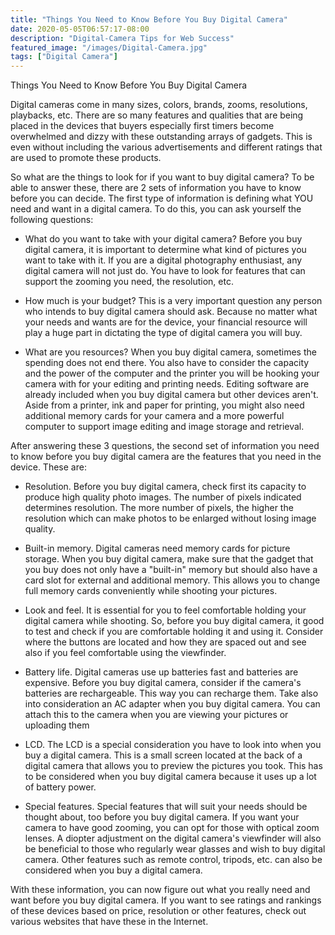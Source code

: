 ```yaml
---
title: "Things You Need to Know Before You Buy Digital Camera"
date: 2020-05-05T06:57:17-08:00
description: "Digital-Camera Tips for Web Success"
featured_image: "/images/Digital-Camera.jpg"
tags: ["Digital Camera"]
---
```


Things You Need to Know Before You Buy Digital Camera

Digital cameras come in many sizes, colors, brands, zooms, resolutions, playbacks, etc. There are so many features and qualities that are being placed in the devices that buyers especially first timers become overwhelmed and dizzy with these outstanding arrays of gadgets. This is even without including the various advertisements and different ratings that are used to promote these products.

So what are the things to look for if you want to buy digital camera? To be able to answer these, there are 2 sets of information you have to know before you can decide. The first type of information is defining what YOU need and want in a digital camera. To do this, you can ask yourself the following questions:

- What do you want to take with your digital camera? Before you buy digital camera, it is important to determine what kind of pictures you want to take with it. If you are a digital photography enthusiast, any digital camera will not just do. You have to look for features that can support the zooming you need, the resolution, etc.

- How much is your budget? This is a very important question any person who intends to buy digital camera should ask. Because no matter what your needs and wants are for the device, your financial resource will play a huge part in dictating the type of digital camera you will buy.

- What are you resources? When you buy digital camera, sometimes the spending does not end there. You also have to consider the capacity and the power of the computer and the printer you will be hooking your camera with for your editing and printing needs. Editing software are already included when you buy digital camera but other devices aren't. Aside from a printer, ink and paper for printing, you might also need additional memory cards for your camera and a more powerful computer to support image editing and image storage and retrieval.

After answering these 3 questions, the second set of information you need to know before you buy digital camera are the features that you need in the device. These are:

- Resolution. Before you buy digital camera, check first its capacity to produce high quality photo images. The number of pixels indicated determines resolution. The more number of pixels, the higher the resolution which can make photos to be enlarged without losing image quality.

- Built-in memory. Digital cameras need memory cards for picture storage. When you buy digital camera, make sure that the gadget that you buy does not only have a "built-in" memory but should also have a card slot for external and additional memory. This allows you to change full memory cards conveniently while shooting your pictures.

- Look and feel. It is essential for you to feel comfortable holding your digital camera while shooting. So, before you buy digital camera, it good to test and check if you are comfortable holding it and using it. Consider where the buttons are located and how they are spaced out and see also if you feel comfortable using the viewfinder.

- Battery life. Digital cameras use up batteries fast and batteries are expensive. Before you buy digital camera, consider if the camera's batteries are rechargeable. This way you can recharge them. Take also into consideration an AC adapter when you buy digital camera. You can attach this to the camera when you are viewing your pictures or uploading them

- LCD. The LCD is a special consideration you have to look into when you buy a digital camera. This is a small screen located at the back of a digital camera that allows you to preview the pictures you took. This has to be considered when you buy digital camera because it uses up a lot of battery power.

- Special features. Special features that will suit your needs should be thought about, too before you buy digital camera. If you want your camera to have good zooming, you can opt for those with optical zoom lenses. A diopter adjustment on the digital camera's viewfinder will also be beneficial to those who regularly wear glasses and wish to buy digital camera. Other features such as remote control, tripods, etc. can also be considered when you buy a digital camera.

With these information, you can now figure out what you really need and want before you buy digital camera. If you want to see ratings and rankings of these devices based on price, resolution or other features, check out various websites that have these in the Internet.



